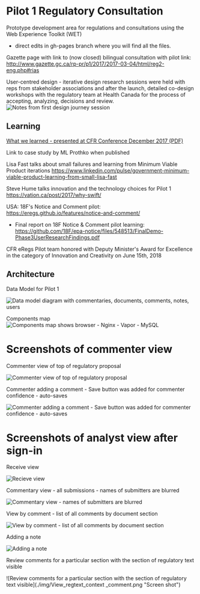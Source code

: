 # Pilot 1  Regulatory Consultation 

Prototype development area for regulations and consultations using the Web Experience Toolkit (WET)
 - direct edits in gh-pages branch where you will find all the files.

Gazette page with link to (now closed) bilingual consultation with pilot link: http://www.gazette.gc.ca/rp-pr/p1/2017/2017-03-04/html/reg2-eng.php#rias

User-centred design - iterative design research sessions were held with reps from stakeholder associations and after the launch, detailed co-design workshops with the regulatory team at Health Canada for the process of accepting, analyzing, decisions and review. 
![Notes from first design journey session](./img/eRegs-design-session.png "Data Model for pilot online consultation")


## Learning

[What we learned - presented at CFR Conference December 2017 (PDF)](Open_Workshop_CFR_12Dec2017.pdf)

Link to case study by ML Prothko when published

Lisa Fast talks about small failures and learning from Minimum Viable Product iterations https://www.linkedin.com/pulse/government-minimum-viable-product-learning-from-small-lisa-fast

Steve Hume talks innovation and the technology choices for Pilot 1 https://vation.ca/post/2017/why-swift/

USA: 18F's Notice and Comment pilot: https://eregs.github.io/features/notice-and-comment/

* Final report on 18F Notice & Comment pilot learning: https://github.com/18F/epa-notice/files/548513/FinalDemo-Phase3UserResearchFindings.pdf

CFR eRegs Pilot team honored with Deputy Minister's Award for Excellence in the category of Innovation and Creativity on June 15th, 2018

## Architecture

Data Model for Pilot 1

![Data model diagram with commentaries, documents, comments, notes, users](./img/DataModel-Pilot1.png "Data Model for pilot online consultation")

Components map 
![Components map shows browser - Nginx - Vapor - MySQL](./img/componentsmap-pilot1.png "Component map of 1st pilot online consultation")

# Screenshots of commenter view

Commenter view of top of regulatory proposal

![Commenter view of top of regulatory proposal](./img/Pilot_comment_box.png "Screen shot of the regulatory proposal with name field at top")

Commenter adding a comment - Save button was added for commenter confidence - auto-saves 

![Commenter adding a comment - Save button was added for commenter confidence - auto-saves ](./img/Save_comment.gif "Screen shot of typing into comment box and clicking save")


# Screenshots of analyst view after sign-in

Receive view

![Recieve view](./img/Receive_total.png "Screen shot with name of consultation and total number of comments")

Commentary view - all submissions - names of submitters are blurred

![Commentary view - names of submitters are blurred](./img/Commentary_view_blurred.png "Screen shot")

View by comment - list of all comments by document section

![View by comment - list of all comments by document section](./img/Comments.png "Screen shot")

Adding a note

![Adding a note](./img/Adding_a_note.png "Screen shot")

Review comments for a particular section with the section of regulatory text visible

![Review comments for a particular section with the section of regulatory text visible](./img/View_regtext_context _comment.png "Screen shot")



